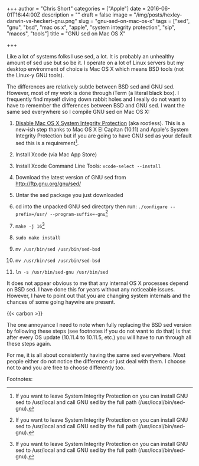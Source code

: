+++
author = "Chris Short"
categories = ["Apple"]
date = 2016-06-01T16:44:00Z
description = ""
draft = false
image = "/img/posts/hexley-darwin-vs-heckert-gnu.png"
slug = "gnu-sed-on-mac-os-x"
tags = ["sed", "gnu", "bsd", "mac os x", "apple", "system integrity protection", "sip", "macos", "tools"]
title = "GNU sed on Mac OS X"

+++

Like a lot of systems folks I use sed, a lot. It is probably an unhealthy amount of sed use but so be it. I operate on a lot of Linux servers but my desktop environment of choice is Mac OS X which means BSD tools (not the Linux-y GNU tools).

The differences are relatively subtle between BSD sed and GNU sed. However, most of my work is done through iTerm (a literal black box). I frequently find myself diving down rabbit holes and I really do not want to have to remember the differences between BSD and GNU sed. I want the same sed everywhere so I compile GNU sed on Mac OS X:



1. [Disable Mac OS X System Integrity Protection](/disabling-mac-os-x-el-capitan-system-integrity-protection/) (aka rootless). This is a new-ish step thanks to Mac OS X El Capitan (10.11) and Apple's System Integrity Protection but if you are going to have GNU sed as your default sed this is a requirement[^n].

2. Install Xcode (via Mac App Store)

3. Install Xcode Command Line Tools:
`xcode-select --install`

4. Download the latest version of GNU sed from http://ftp.gnu.org/gnu/sed/

5. Untar the sed package you just downloaded

6. cd into the unpacked GNU sed directory then run:
`./configure --prefix=/usr/ --program-suffix=-gnu`[^n]

7. `make -j 16`[^n]

8. `sudo make install`

9. `mv /usr/bin/sed /usr/bin/sed-bsd`

10. `mv /usr/bin/sed /usr/bin/sed-bsd`

11. `ln -s /usr/bin/sed-gnu /usr/bin/sed`

It does not appear obvious to me that any internal OS X processes depend on BSD sed. I have done this for years without any noticeable issues. However, I have to point out that you are changing system internals and the chances of some going haywire are present.

{{< carbon >}}

The one annoyance I need to note when fully replacing the BSD sed version by following these steps (see footnotes if you do not want to do that) is that after every OS update (10.11.4 to 10.11.5, etc.) you will have to run through all these steps again.

For me, it is all about consistently having the same sed everywhere. Most people either do not notice the difference or just deal with them. I choose not to and you are free to choose differently too.

Footnotes:
[^n]: If you want to leave System Integrity Protection on you can install GNU sed to /usr/local and call GNU sed by the full path (/usr/local/bin/sed-gnu).
[^n]: If you decided to not disable System Integrity Protection you should run this instead: ./configure --prefix=/usr/local/ --program-suffix=-gnu and you can skip steps 9 through 11.
[^n]: You can change the number of jobs here if you desire; see MAKE(1).


